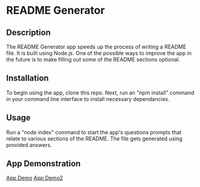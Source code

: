 # README Generator

## Description
The README Generator app speeds up the process of writing a README file. It is built using Node.js. One of the possible ways to improve the app in the future is to make filling out some of the README sections optional.

## Installation
To begin using the app, clone this repo. Next, run an "npm install" command in your command line interface to install necessary dependancies.

## Usage
Run a "node index" command to start the app's questions prompts that relate to various sections of the README. The file gets generated using provided answers. 

## App Demonstration
[App Demo](https://drive.google.com/file/d/1U4xgFhq_X03Vh6sRe4vDWHUkIIOvI2sA/view)
[App Demo2](https://drive.google.com/file/d/1obx5aTMFdOLlmQ6IT1aYTqbGXI251oNt/view)









